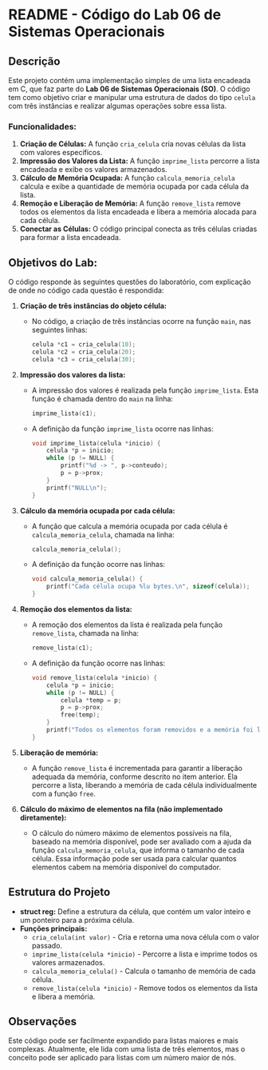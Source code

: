 # README - Código do Lab 06 de Sistemas Operacionais

## Descrição

Este projeto contém uma implementação simples de uma lista encadeada em C, que faz parte do **Lab 06 de Sistemas Operacionais (SO)**. O código tem como objetivo criar e manipular uma estrutura de dados do tipo `celula` com três instâncias e realizar algumas operações sobre essa lista.

### Funcionalidades:

1. **Criação de Células:** A função `cria_celula` cria novas células da lista com valores específicos.
2. **Impressão dos Valores da Lista:** A função `imprime_lista` percorre a lista encadeada e exibe os valores armazenados.
3. **Cálculo de Memória Ocupada:** A função `calcula_memoria_celula` calcula e exibe a quantidade de memória ocupada por cada célula da lista.
4. **Remoção e Liberação de Memória:** A função `remove_lista` remove todos os elementos da lista encadeada e libera a memória alocada para cada célula.
5. **Conectar as Células:** O código principal conecta as três células criadas para formar a lista encadeada.

## Objetivos do Lab:

O código responde às seguintes questões do laboratório, com explicação de onde no código cada questão é respondida:

1. **Criação de três instâncias do objeto célula:**
   - No código, a criação de três instâncias ocorre na função `main`, nas seguintes linhas:
     ```c
     celula *c1 = cria_celula(10);
     celula *c2 = cria_celula(20);
     celula *c3 = cria_celula(30);
     ```

2. **Impressão dos valores da lista:**
   - A impressão dos valores é realizada pela função `imprime_lista`. Esta função é chamada dentro do `main` na linha:
     ```c
     imprime_lista(c1);
     ```
   - A definição da função `imprime_lista` ocorre nas linhas:
     ```c
     void imprime_lista(celula *inicio) {
         celula *p = inicio;
         while (p != NULL) {
             printf("%d -> ", p->conteudo);
             p = p->prox;
         }
         printf("NULL\n");
     }
     ```

3. **Cálculo da memória ocupada por cada célula:**
   - A função que calcula a memória ocupada por cada célula é `calcula_memoria_celula`, chamada na linha:
     ```c
     calcula_memoria_celula();
     ```
   - A definição da função ocorre nas linhas:
     ```c
     void calcula_memoria_celula() {
         printf("Cada célula ocupa %lu bytes.\n", sizeof(celula));
     }
     ```

4. **Remoção dos elementos da lista:**
   - A remoção dos elementos da lista é realizada pela função `remove_lista`, chamada na linha:
     ```c
     remove_lista(c1);
     ```
   - A definição da função ocorre nas linhas:
     ```c
     void remove_lista(celula *inicio) {
         celula *p = inicio;
         while (p != NULL) {
             celula *temp = p;
             p = p->prox;
             free(temp);
         }
         printf("Todos os elementos foram removidos e a memória foi liberada.\n");
     }
     ```

5. **Liberação de memória:** 
   - A função `remove_lista` é incrementada para garantir a liberação adequada da memória, conforme descrito no item anterior. Ela percorre a lista, liberando a memória de cada célula individualmente com a função `free`.

6. **Cálculo do máximo de elementos na fila (não implementado diretamente):**
   - O cálculo do número máximo de elementos possíveis na fila, baseado na memória disponível, pode ser avaliado com a ajuda da função `calcula_memoria_celula`, que informa o tamanho de cada célula. Essa informação pode ser usada para calcular quantos elementos cabem na memória disponível do computador.

## Estrutura do Projeto

- **struct reg:** Define a estrutura da célula, que contém um valor inteiro e um ponteiro para a próxima célula.
- **Funções principais:**
  - `cria_celula(int valor)` - Cria e retorna uma nova célula com o valor passado.
  - `imprime_lista(celula *inicio)` - Percorre a lista e imprime todos os valores armazenados.
  - `calcula_memoria_celula()` - Calcula o tamanho de memória de cada célula.
  - `remove_lista(celula *inicio)` - Remove todos os elementos da lista e libera a memória.

## Observações

Este código pode ser facilmente expandido para listas maiores e mais complexas. Atualmente, ele lida com uma lista de três elementos, mas o conceito pode ser aplicado para listas com um número maior de nós.

